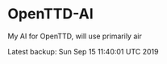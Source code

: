 # OpenTTD-AI
My AI for OpenTTD, will use primarily air

Latest backup: Sun Sep 15 11:40:01 UTC 2019
